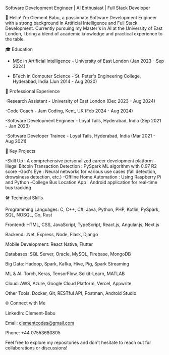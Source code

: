 Software Development Engineer | AI Enthusiast | Full Stack Developer

👋 Hello! I'm Clement Babu, a passionate Software Development Engineer with a strong background in Artificial Intelligence and Full Stack Development. Currently pursuing my Master's in AI at the University of East London, I bring a blend of academic knowledge and practical experience to the table.

🎓 Education

- MSc in Artificial Intelligence - University of East London (Jan 2023 - Sep 2024)

- BTech in Computer Science - St. Peter's Engineering College, Hyderabad, India (Jun 2014 - Aug 2020)

💼 Professional Experience

-Research Assistant - University of East London (Dec 2023 - Aug 2024)

-Code Coach - Jam Coding, Kent, UK (Feb 2024 - Aug 2024)

-Software Development Engineer - Loyal Tails, Hyderabad, India (Sep 2021 - Jan 2023)

-Software Developer Trainee - Loyal Tails, Hyderabad, India (Mar 2021 - Aug 2021)

🚀 Key Projects

-Skill Up : A comprehensive personalized career development platform
-Illegal Bitcoin Transaction Detection : PySpark ML algorithm with 0.97 R2 score
-God's Eye : Neural networks for various use cases (fall detection, drowsiness detection, etc.)
-Offline Home Automation : Using Raspberry Pi and Python
-College Bus Location App : Android application for real-time bus tracking

🛠 Technical Skills

Programming Languages: C, C++, C#, Java, Python, PHP, Kotlin, PySpark, SQL, NOSQL, Go, Rust

Frontend: HTML, CSS, JavaScript, TypeScript, React.js, Angular.js, Next.js

Backend: .Net, Express, Node, Flask, Django

Mobile Development: React Native, Flutter

Databases: SQL Server, Oracle, MySQL, Firebase, MongoDB

Big Data: Hadoop, Spark, Kafka, Hive, Pig, Spark Streaming

ML & AI: Torch, Keras, TensorFlow, Scikit-Learn, MATLAB

Cloud: AWS, Azure, Google Cloud Platform, Vercel, Appwrite

Other Tools: Docker, Git, RESTful API, Postman, Android Studio

🌐 Connect with Me

LinkedIn: Clement-Babu

Email: clementcodes@gmail.com

Phone: +44 07553680805

Feel free to explore my repositories and don't hesitate to reach out for collaborations or discussions!
